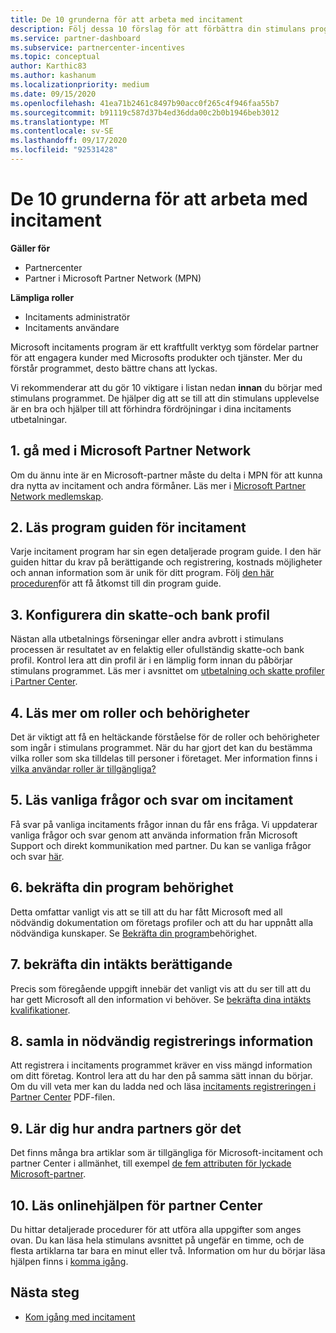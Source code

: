 ```yaml
---
title: De 10 grunderna för att arbeta med incitament
description: Följ dessa 10 förslag för att förbättra din stimulans program upplevelse och få inbetalningar snart.
ms.service: partner-dashboard
ms.subservice: partnercenter-incentives
ms.topic: conceptual
author: Karthic83
ms.author: kashanum
ms.localizationpriority: medium
ms.date: 09/15/2020
ms.openlocfilehash: 41ea71b2461c8497b90acc0f265c4f946faa55b7
ms.sourcegitcommit: b91119c587d37b4ed36dda00c2b0b1946beb3012
ms.translationtype: MT
ms.contentlocale: sv-SE
ms.lasthandoff: 09/17/2020
ms.locfileid: "92531428"
---
```

# <a name="the-10-essentials-for-working-with-incentives"></a>De 10 grunderna för att arbeta med incitament

**Gäller för**

- Partnercenter
- Partner i Microsoft Partner Network (MPN)

**Lämpliga roller**

- Incitaments administratör
- Incitaments användare

Microsoft incitaments program är ett kraftfullt verktyg som fördelar partner för att engagera kunder med Microsofts produkter och tjänster. Mer du förstår programmet, desto bättre chans att lyckas.

Vi rekommenderar att du gör 10 viktigare i listan nedan **innan** du börjar med stimulans programmet. De hjälper dig att se till att din stimulans upplevelse är en bra och hjälper till att förhindra fördröjningar i dina incitaments utbetalningar.

## <a name="1-join-the-microsoft-partner-network"></a>1. gå med i Microsoft Partner Network

Om du ännu inte är en Microsoft-partner måste du delta i MPN för att kunna dra nytta av incitament och andra förmåner. Läs mer i [Microsoft Partner Network medlemskap](https://partner.microsoft.com/membership).

## <a name="2-read-your-incentives-program-guide"></a>2. Läs program guiden för incitament

Varje incitament program har sin egen detaljerade program guide. I den här guiden hittar du krav på berättigande och registrering, kostnads möjligheter och annan information som är unik för ditt program. Följ [den här proceduren](incentives-determined-your-program-eligibility.md#determining-your-program-eligibility)för att få åtkomst till din program guide.

## <a name="3-set-up-your-tax-and-banking-profile"></a>3. Konfigurera din skatte-och bank profil

Nästan alla utbetalnings förseningar eller andra avbrott i stimulans processen är resultatet av en felaktig eller ofullständig skatte-och bank profil. Kontrol lera att din profil är i en lämplig form innan du påbörjar stimulans programmet. Läs mer i avsnittet om [utbetalning och skatte profiler i Partner Center](incentives-create-and-manage-your-payout-and-tax-profiles.md).

## <a name="4-learn-about-roles-and-permissions"></a>4. Läs mer om roller och behörigheter

Det är viktigt att få en heltäckande förståelse för de roller och behörigheter som ingår i stimulans programmet. När du har gjort det kan du bestämma vilka roller som ska tilldelas till personer i företaget. Mer information finns i [vilka användar roller är tillgängliga?](incentives-faq.md#what-user-roles-are-available)

## <a name="5-review-the-incentives-faq"></a>5. Läs vanliga frågor och svar om incitament

Få svar på vanliga incitaments frågor innan du får ens fråga. Vi uppdaterar vanliga frågor och svar genom att använda information från Microsoft Support och direkt kommunikation med partner. Du kan se vanliga frågor och svar [här](incentives-faq.md).

## <a name="6-confirm-your-program-eligibility"></a>6. bekräfta din program behörighet

Detta omfattar vanligt vis att se till att du har fått Microsoft med all nödvändig dokumentation om företags profiler och att du har uppnått alla nödvändiga kunskaper. Se [Bekräfta din program](incentives-determined-your-program-eligibility.md)behörighet.

## <a name="7-confirm-your-earnings-eligibility"></a>7. bekräfta din intäkts berättigande

Precis som föregående uppgift innebär det vanligt vis att du ser till att du har gett Microsoft all den information vi behöver. Se [bekräfta dina intäkts kvalifikationer](incentives-confirm-your-earnings-eligibility.md).

## <a name="8-gather-the-necessary-enrollment-information"></a>8. samla in nödvändig registrerings information

Att registrera i incitaments programmet kräver en viss mängd information om ditt företag. Kontrol lera att du har den på samma sätt innan du börjar. Om du vill veta mer kan du ladda ned och läsa [incitaments registreringen i Partner Center](https://assetsprod.microsoft.com/partner-center-incentives-enrollment.pdf) PDF-filen.

## <a name="9-learn-how-other-partners-do-it"></a>9. Lär dig hur andra partners gör det

Det finns många bra artiklar som är tillgängliga för Microsoft-incitament och partner Center i allmänhet, till exempel [de fem attributen för lyckade Microsoft-partner](https://www.microsoft.com/en-us/us-partner-blog/2019/08/29/the-five-attributes-of-successful-microsoft-partners/).

## <a name="10-read-the-partner-center-online-help"></a>10. Läs onlinehjälpen för partner Center

Du hittar detaljerade procedurer för att utföra alla uppgifter som anges ovan. Du kan läsa hela stimulans avsnittet på ungefär en timme, och de flesta artiklarna tar bara en minut eller två. Information om hur du börjar läsa hjälpen finns i [komma igång](incentives-get-started-intro.md).

## <a name="next-steps"></a>Nästa steg

- [Kom igång med incitament](incentives-get-started-intro.md)
